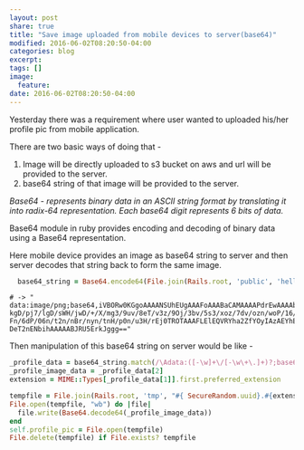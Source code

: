 ```yaml
---
layout: post
share: true
title: "Save image uploaded from mobile devices to server(base64)"
modified: 2016-06-02T08:20:50-04:00
categories: blog
excerpt:
tags: []
image:
  feature:
date: 2016-06-02T08:20:50-04:00
---
```


Yesterday there was a requirement where user wanted to uploaded his/her profile pic from mobile application.

There are two basic ways of doing that -

1. Image will be directly uploaded to s3 bucket on aws and url will be provided to the server.
2. base64 string of that image will be provided to the server.

*Base64 - represents binary data in an ASCII string format by translating it into radix-64 representation. 
Each base64 digit represents 6 bits of data.*

Base64 module in ruby provides encoding and decoding of binary data using a Base64 representation.

Here mobile device provides an image as base64 string to server and then server decodes that string back to form the 
same image.

```ruby
  base64_string = Base64.encode64(File.join(Rails.root, 'public', 'hello.png'))
```

```
# -> "
data:image/png;base64,iVBORw0KGgoAAAANSUhEUgAAAFoAAABaCAMAAAAPdrEwAAAAb1BMVEX/mQD/////mAD/lAD/
kgD/pj7/lgD/sWH/jwD/+/X/mg3/9uv/8eT/v3z/9Oj/3bv/5s3/xoz/7dv/ozn/woP/16//rVH/oB7/yJL/zZ3/4cH/s
Fn/6dP/06n/t2n/nBr/nyn/tnH/p0n/u3H/rEj0TROTAAAFLElEQVRYha2ZfYOyIAzAEYhEs6ysy8r06vn+n/4cnAr/X/
DeT2nENbihAAAAABJRU5ErkJggg=="
```

Then manipulation of this base64 string on server would be like - 

```ruby
_profile_data = base64_string.match(/\Adata:([-\w]+\/[-\w\+\.]+)?;base64,(.*)/) || []
_profile_image_data = _profile_data[2]
extension = MIME::Types[_profile_data[1]].first.preferred_extension

tempfile = File.join(Rails.root, 'tmp', "#{ SecureRandom.uuid}.#{extension}")
File.open(tempfile, "wb") do |file|
  file.write(Base64.decode64(_profile_image_data))
end
self.profile_pic = File.open(tempfile)
File.delete(tempfile) if File.exists? tempfile
```
